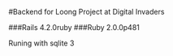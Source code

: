 #Backend for Loong Project at Digital Invaders

###Rails 4.2.0ruby
###Ruby 2.0.0p481

Runing with sqlite 3


